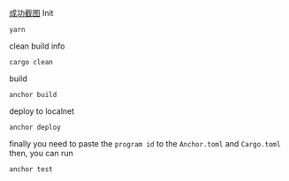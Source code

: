 [成功截图](https://mjj.today/i/SrfPik)
Init
```
yarn
```
clean build info
```
cargo clean
```
build
```
anchor build
```
deploy to localnet
```
anchor deploy
```
finally you need to paste the `program id` to the `Anchor.toml` and `Cargo.toml`
then, you can run
```
anchor test
```
